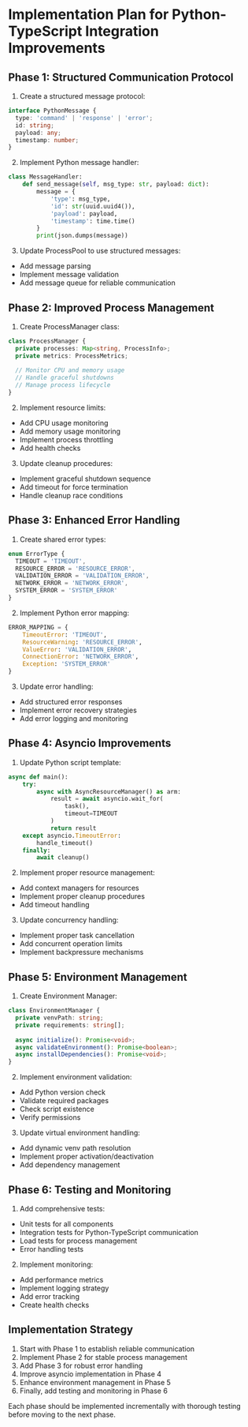 # Implementation Plan for Python-TypeScript Integration Improvements

## Phase 1: Structured Communication Protocol

1. Create a structured message protocol:
```typescript
interface PythonMessage {
  type: 'command' | 'response' | 'error';
  id: string;
  payload: any;
  timestamp: number;
}
```

2. Implement Python message handler:
```python
class MessageHandler:
    def send_message(self, msg_type: str, payload: dict):
        message = {
            'type': msg_type,
            'id': str(uuid.uuid4()),
            'payload': payload,
            'timestamp': time.time()
        }
        print(json.dumps(message))
```

3. Update ProcessPool to use structured messages:
- Add message parsing
- Implement message validation
- Add message queue for reliable communication

## Phase 2: Improved Process Management

1. Create ProcessManager class:
```typescript
class ProcessManager {
  private processes: Map<string, ProcessInfo>;
  private metrics: ProcessMetrics;
  
  // Monitor CPU and memory usage
  // Handle graceful shutdowns
  // Manage process lifecycle
}
```

2. Implement resource limits:
- Add CPU usage monitoring
- Add memory usage monitoring
- Implement process throttling
- Add health checks

3. Update cleanup procedures:
- Implement graceful shutdown sequence
- Add timeout for force termination
- Handle cleanup race conditions

## Phase 3: Enhanced Error Handling

1. Create shared error types:
```typescript
enum ErrorType {
  TIMEOUT = 'TIMEOUT',
  RESOURCE_ERROR = 'RESOURCE_ERROR',
  VALIDATION_ERROR = 'VALIDATION_ERROR',
  NETWORK_ERROR = 'NETWORK_ERROR',
  SYSTEM_ERROR = 'SYSTEM_ERROR'
}
```

2. Implement Python error mapping:
```python
ERROR_MAPPING = {
    TimeoutError: 'TIMEOUT',
    ResourceWarning: 'RESOURCE_ERROR',
    ValueError: 'VALIDATION_ERROR',
    ConnectionError: 'NETWORK_ERROR',
    Exception: 'SYSTEM_ERROR'
}
```

3. Update error handling:
- Add structured error responses
- Implement error recovery strategies
- Add error logging and monitoring

## Phase 4: Asyncio Improvements

1. Update Python script template:
```python
async def main():
    try:
        async with AsyncResourceManager() as arm:
            result = await asyncio.wait_for(
                task(),
                timeout=TIMEOUT
            )
            return result
    except asyncio.TimeoutError:
        handle_timeout()
    finally:
        await cleanup()
```

2. Implement proper resource management:
- Add context managers for resources
- Implement proper cleanup procedures
- Add timeout handling

3. Update concurrency handling:
- Implement proper task cancellation
- Add concurrent operation limits
- Implement backpressure mechanisms

## Phase 5: Environment Management

1. Create Environment Manager:
```typescript
class EnvironmentManager {
  private venvPath: string;
  private requirements: string[];
  
  async initialize(): Promise<void>;
  async validateEnvironment(): Promise<boolean>;
  async installDependencies(): Promise<void>;
}
```

2. Implement environment validation:
- Add Python version check
- Validate required packages
- Check script existence
- Verify permissions

3. Update virtual environment handling:
- Add dynamic venv path resolution
- Implement proper activation/deactivation
- Add dependency management

## Phase 6: Testing and Monitoring

1. Add comprehensive tests:
- Unit tests for all components
- Integration tests for Python-TypeScript communication
- Load tests for process management
- Error handling tests

2. Implement monitoring:
- Add performance metrics
- Implement logging strategy
- Add error tracking
- Create health checks

## Implementation Strategy

1. Start with Phase 1 to establish reliable communication
2. Implement Phase 2 for stable process management
3. Add Phase 3 for robust error handling
4. Improve asyncio implementation in Phase 4
5. Enhance environment management in Phase 5
6. Finally, add testing and monitoring in Phase 6

Each phase should be implemented incrementally with thorough testing before moving to the next phase.